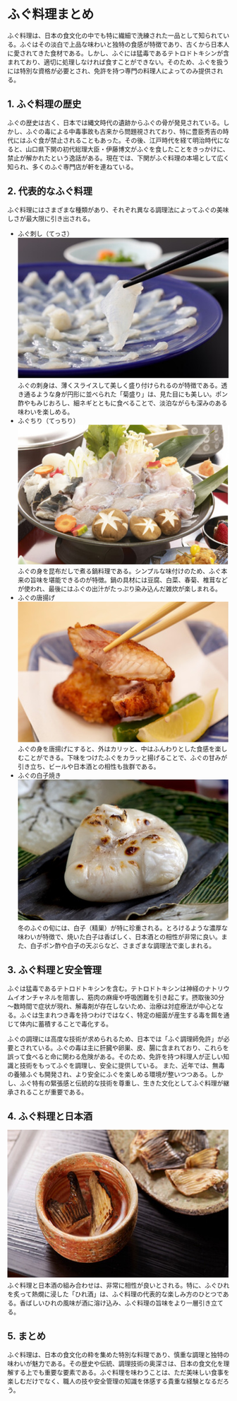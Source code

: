 # ふぐ料理まとめ
 
ふぐ料理は、日本の食文化の中でも特に繊細で洗練された一品として知られている。ふぐはその淡白で上品な味わいと独特の食感が特徴であり、古くから日本人に愛されてきた食材である。しかし、ふぐには猛毒であるテトロドトキシンが含まれており、適切に処理しなければ食すことができない。そのため、ふぐを扱うには特別な資格が必要とされ、免許を持つ専門の料理人によってのみ提供される。

## 1.	**ふぐ料理の歴史**
ふぐの歴史は古く、日本では縄文時代の遺跡からふぐの骨が発見されている。しかし、ふぐの毒による中毒事故も古来から問題視されており、特に豊臣秀吉の時代にはふぐ食が禁止されることもあった。その後、江戸時代を経て明治時代になると、山口県下関の初代総理大臣・伊藤博文がふぐを食したことをきっかけに、禁止が解かれたという逸話がある。現在では、下関がふぐ料理の本場として広く知られ、多くのふぐ専門店が軒を連ねている。

## 2.	**代表的なふぐ料理**
ふぐ料理にはさまざまな種類があり、それぞれ異なる調理法によってふぐの美味しさが最大限に引き出される。
* ふぐ刺し（てっさ）
![](img/tessa.jpg) 
ふぐの刺身は、薄くスライスして美しく盛り付けられるのが特徴である。透き通るような身が円形に並べられた「菊盛り」は、見た目にも美しい。ポン酢やもみじおろし、細ネギとともに食べることで、淡泊ながらも深みのある味わいを楽しめる。
* ふぐちり（てっちり）
![](img/tecchiri.jpg) 
ふぐの身を昆布だしで煮る鍋料理である。シンプルな味付けのため、ふぐ本来の旨味を堪能できるのが特徴。鍋の具材には豆腐、白菜、春菊、椎茸などが使われ、最後にはふぐの出汁がたっぷり染み込んだ雑炊が楽しまれる。
* ふぐの唐揚げ
![](img/karaage.jpg) 
ふぐの身を唐揚げにすると、外はカリッと、中はふんわりとした食感を楽しむことができる。下味をつけたふぐをカラッと揚げることで、ふぐの甘みが引き立ち、ビールや日本酒との相性も抜群である。
* ふぐの白子焼き
![](img/sirako.jpg) 
冬のふぐの旬には、白子（精巣）が特に珍重される。とろけるような濃厚な味わいが特徴で、焼いた白子は香ばしく、日本酒との相性が非常に良い。また、白子ポン酢や白子の天ぷらなど、さまざまな調理法で楽しまれる。


## 3.	**ふぐ料理と安全管理**
ふぐは猛毒であるテトロドトキシンを含む。テトロドトキシンは神経のナトリウムイオンチャネルを阻害し、筋肉の麻痺や呼吸困難を引き起こす。摂取後30分～数時間で症状が現れ、解毒剤が存在しないため、治療は対症療法が中心となる。ふぐは生まれつき毒を持つわけではなく、特定の細菌が産生する毒を餌を通じて体内に蓄積することで毒化する。

ふぐの調理には高度な技術が求められるため、日本では「ふぐ調理師免許」が必要とされている。ふぐの毒は主に肝臓や卵巣、皮、腸に含まれており、これらを誤って食べると命に関わる危険がある。そのため、免許を持つ料理人が正しい知識と技術をもってふぐを調理し、安全に提供している。
また、近年では、無毒の養殖ふぐも開発され、より安全にふぐを楽しめる環境が整いつつある。しかし、ふぐ特有の緊張感と伝統的な技術を尊重し、生きた文化としてふぐ料理が継承されることが重要である。

## 4.	**ふぐ料理と日本酒**
![](img/hirezake.jpg) 
ふぐ料理と日本酒の組み合わせは、非常に相性が良いとされる。特に、ふぐひれを炙って熱燗に浸した「ひれ酒」は、ふぐ料理の代表的な楽しみ方のひとつである。香ばしいひれの風味が酒に溶け込み、ふぐ料理の旨味をより一層引き立てる。

## 5.	**まとめ**
ふぐ料理は、日本の食文化の粋を集めた特別な料理であり、慎重な調理と独特の味わいが魅力である。その歴史や伝統、調理技術の奥深さは、日本の食文化を理解する上でも重要な要素である。ふぐ料理を味わうことは、ただ美味しい食事を楽しむだけでなく、職人の技や安全管理の知識を体感する貴重な経験となるだろう。


